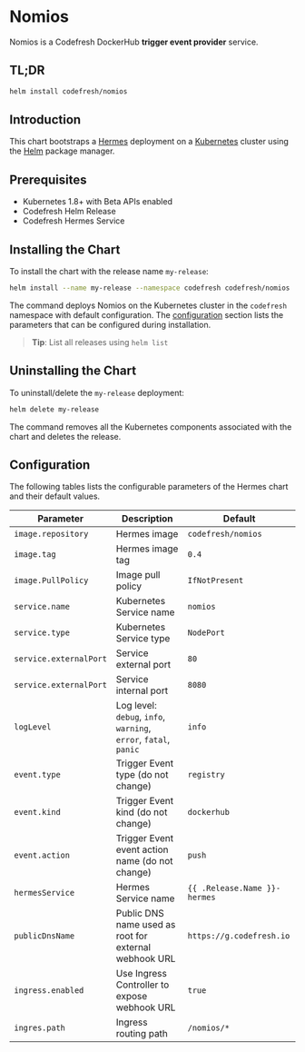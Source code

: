 # Nomios

Nomios is a Codefresh DockerHub **trigger event provider** service.

## TL;DR

```sh
helm install codefresh/nomios
```

## Introduction

This chart bootstraps a [Hermes](https://github.com/codefresh-io/nomios) deployment on a [Kubernetes](http://kubernetes.io) cluster using the [Helm](https://helm.sh) package manager.

## Prerequisites

- Kubernetes 1.8+ with Beta APIs enabled
- Codefresh Helm Release
- Codefresh Hermes Service

## Installing the Chart

To install the chart with the release name `my-release`:

```sh
helm install --name my-release --namespace codefresh codefresh/nomios
```

The command deploys Nomios on the Kubernetes cluster in the `codefresh` namespace with default configuration. The [configuration](#configuration) section lists the parameters that can be configured during installation.

> **Tip**: List all releases using `helm list`

## Uninstalling the Chart

To uninstall/delete the `my-release` deployment:

```sh
helm delete my-release
```

The command removes all the Kubernetes components associated with the chart and deletes the release.

## Configuration

The following tables lists the configurable parameters of the Hermes chart and their default values.

| Parameter              | Description                                                      | Default                      |
| ---------------------- | ---------------------------------------------------------------- | ---------------------------- |
| `image.repository`     | Hermes image                                                     | `codefresh/nomios`           |
| `image.tag`            | Hermes image tag                                                 | `0.4`                        |
| `image.PullPolicy`     | Image pull policy                                                | `IfNotPresent`               |
| `service.name`         | Kubernetes Service name                                          | `nomios`                     |
| `service.type`         | Kubernetes Service type                                          | `NodePort`                   |
| `service.externalPort` | Service external port                                            | `80`                         |
| `service.externalPort` | Service internal port                                            | `8080`                       |
| `logLevel`             | Log level: `debug`, `info`, `warning`, `error`, `fatal`, `panic` | `info`                       |
| `event.type`           | Trigger Event type (do not change)                               | `registry`                   |
| `event.kind`           | Trigger Event kind (do not change)                               | `dockerhub`                  |
| `event.action`         | Trigger Event event action name (do not change)                  | `push`                       |
| `hermesService`        | Hermes Service name                                              | `{{ .Release.Name }}-hermes` |
| `publicDnsName`        | Public DNS name used as root for external webhook URL            | `https://g.codefresh.io`     |
| `ingress.enabled`      | Use Ingress Controller to expose webhook URL                     | `true`                       |
| `ingres.path`          | Ingress routing path                                             | `/nomios/*`                  |